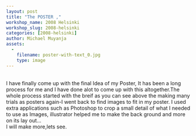```yaml
---
layout: post
title: "The POSTER ,"
workshop_name: 2008 Helsinki 
workshop_slug: 2008-helsinki
categories: [2008-helsinki]
author: Michael Muyanja
assets:
  -
    filename: poster-with-text_0.jpg
    type: image
---
```

<div>
<br />
</div>
<div>
I have finally come up with the final Idea of my Poster, It has been a long process for me and I have done alot to come up with this altogether.The whole process started with the breif as you can see above the making many trials as posters again-I went back to find images to fit in my poster. I used extra applications such as Photoshop to crop a small detail of what I needed to use as Images, illustrator helped me to make the back ground and more on its lay out...
</div>
<div>
I will make more,lets see.
</div>

